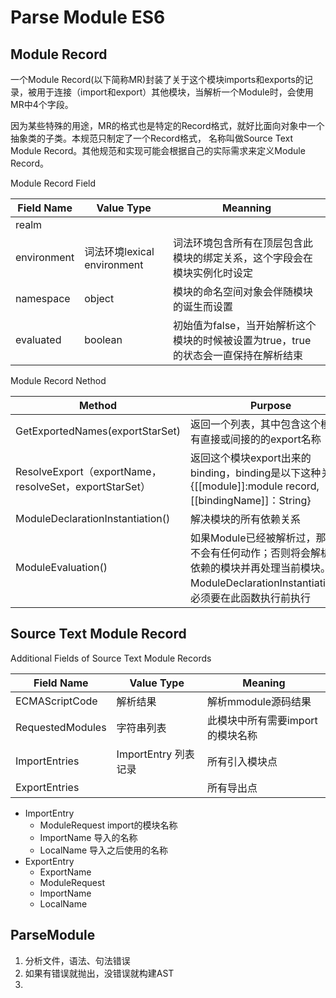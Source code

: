 # Parse Module ES6

## Module Record
一个Module Record(以下简称MR)封装了关于这个模块imports和exports的记录，被用于连接（import和export）其他模块，当解析一个Module时，会使用MR中4个字段。

因为某些特殊的用途，MR的格式也是特定的Record格式，就好比面向对象中一个抽象类的子类。本规范只制定了一个Record格式， 名称叫做Source Text Module Record。其他规范和实现可能会根据自己的实际需求来定义Module Record。

Module Record Field

Field Name|Value Type | Meanning|
-----|-----|-----|
realm|||说明module在哪里创建的|
environment|词法环境lexical environment|词法环境包含所有在顶层包含此模块的绑定关系，这个字段会在<br>模块实例化时设定|
namespace|object|模块的命名空间对象会伴随模块的诞生而设置|
evaluated|boolean| 初始值为false，当开始解析这个模块的时候被设置为true，true的状态会一直保持在解析结束|

Module Record Nethod

Method|Purpose|
-----|-----|
GetExportedNames(exportStarSet)|返回一个列表，其中包含这个模块所有直接或间接的的export名称|
ResolveExport（exportName，resolveSet，exportStarSet）|返回这个模块export出来的binding，binding是以下这种关系{[[module]]:module record,[[bindingName]]：String} |
ModuleDeclarationInstantiation()|解决模块的所有依赖关系|
ModuleEvaluation()|如果Module已经被解析过，那么将不会有任何动作；否则将会解析所有依赖的模块并再处理当前模块。ModuleDeclarationInstantiation(）必须要在此函数执行前执行 |


## Source Text Module Record

Additional Fields of Source Text Module Records

Field Name| Value Type| Meaning|
---------|----------|---------|
ECMAScriptCode| 解析结果|解析mmodule源码结果|
RequestedModules|字符串列表| 此模块中所有需要import的模块名称|
ImportEntries| ImportEntry 列表记录| 所有引入模块点|
ExportEntries|        |所有导出点|

- ImportEntry
	- ModuleRequest  import的模块名称
	- ImportName     导入的名称
	- LocalName 		导入之后使用的名称
- ExportEntry
	- ExportName     
	- ModuleRequest
	- ImportName
	- LocalName 

## ParseModule

1. 分析文件，语法、句法错误
2. 如果有错误就抛出，没错误就构建AST
3. 